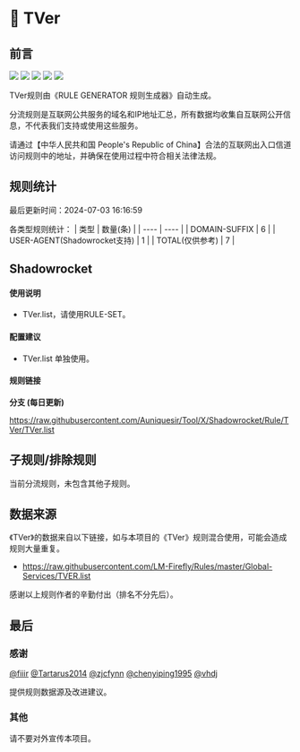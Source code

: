 # 🧸 TVer

## 前言

![](https://shields.io/badge/-移除重复规则-ff69b4) ![](https://shields.io/badge/-DOMAIN与DOMAIN--SUFFIX合并-green) ![](https://shields.io/badge/-DOMAIN--SUFFIX间合并-critical) ![](https://shields.io/badge/-DOMAIN--SUFFIX与DOMAIN--KEYWORD合并-blue) ![](https://shields.io/badge/-IP--CIDR(6)合并-blueviolet) 

TVer规则由《RULE GENERATOR 规则生成器》自动生成。

分流规则是互联网公共服务的域名和IP地址汇总，所有数据均收集自互联网公开信息，不代表我们支持或使用这些服务。

请通过【中华人民共和国 People's Republic of China】合法的互联网出入口信道访问规则中的地址，并确保在使用过程中符合相关法律法规。

## 规则统计

最后更新时间：2024-07-03 16:16:59

各类型规则统计：
| 类型 | 数量(条)  | 
| ---- | ----  |
| DOMAIN-SUFFIX | 6  | 
| USER-AGENT(Shadowrocket支持) | 1  | 
| TOTAL(仅供参考) | 7  | 


## Shadowrocket 

#### 使用说明
- TVer.list，请使用RULE-SET。

#### 配置建议
- TVer.list 单独使用。

#### 规则链接
**分支 (每日更新)**

https://raw.githubusercontent.com/Auniquesir/Tool/X/Shadowrocket/Rule/TVer/TVer.list











## 子规则/排除规则


当前分流规则，未包含其他子规则。

## 数据来源

《TVer》的数据来自以下链接，如与本项目的《TVer》规则混合使用，可能会造成规则大量重复。

- https://raw.githubusercontent.com/LM-Firefly/Rules/master/Global-Services/TVER.list


感谢以上规则作者的辛勤付出（排名不分先后）。

## 最后

### 感谢

[@fiiir](https://github.com/fiiir) [@Tartarus2014](https://github.com/Tartarus2014) [@zjcfynn](https://github.com/zjcfynn) [@chenyiping1995](https://github.com/chenyiping1995) [@vhdj](https://github.com/vhdj)

提供规则数据源及改进建议。

### 其他

请不要对外宣传本项目。
